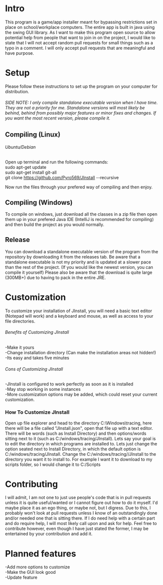 # Intro
This program is a game/app installer meant for bypassing restrictions set in place on school/workplace computers. The entire app is built in java using the swing GUI library. As I want to make this program open source to allow potential help from people that want to join in on the project, I would like to state that I will not accept random pull requests for small things such as a typo in a comment. I will only accept pull requests that are meaningful and have purpose. 

# Setup
Please follow these instructions to set up the program on your computer for distribution.  
###### SIDE NOTE: I only compile standalone executable version when I have time. They are not a priority for me. Standalone versions will most likely be behind, behind from possibly major features or minor fixes and changes. If you want the most recent version, please compile it.
## Compiling (Linux)
###### Ubuntu/Debian
Open up terminal and run the following commands:  
sudo apt-get update  
sudo apt-get install git-all  
git clone https://github.com/Pyro569/JInstall --recursive  

Now run the files through your prefered way of compiling and then enjoy.
## Compiling (Windows)
To compile on windows, just download all the classes in a zip file then open them up in your prefered Java IDE (IntelliJ is recommended for compiling) and then build the project as you would normally.  
## Release
You can download a standalone executable version of the program from the repository by downloading it from the releases tab. Be aware that a standalone executable is not my priority and is updated at a slower pace than the rest of the project. (If you would like the newest version, you can compile it yourself) Please also be aware that the download is quite large (300MB+) due to having to pack in the entire JRE.

# Customization
To customize your installation of JInstall, you will need a basic text editor (Notepad will work) and a keyboard and mouse, as well as access to your file directories.

###### Benefits of Customizing JInstall
-Make it yours  
-Change installation directory (Can make the installation areas not hidden!)  
-Its easy and takes five minutes  

###### Cons of Customizing JInstall
-JInstall is configured to work perfectly as soon as it is installed  
-May stop working in some instances  
-More customization options may be added, which could reset your current customization.  

### How To Customize JInstall
Open up file explorer and head to the directory C:\Windows\tracing, here there will be a file called "JInstall.json", open that file up with a text editor.
There will be words (such as Install Directory) and then options/words sitting next to it (such as C:/windows/tracing/JInstall). Lets say your goal is to edit the directory in which programs are installed to. Lets just change the option seated next to Install Directory, in which the default option is C:/windows/tracing/JInstall. Change the C:/windows/tracing//JInstall to the directory you want it to install to. For example I want it to download to my scripts folder, so I would change it to C:/Scripts

# Contributing  
I will admit, I am not one to just use people's code that is in pull requests unless it is quite useful/wanted or I cannot figure out how to do it myself. I'd maybe place it as an ego thing, or maybe not, but I digress. Due to this, I probably won't look at pull requests unless I know of an outstandingly done and/or needed one that is sitting there. If I do need help with a certain part and do require help, I will most likely call upon and ask for help. Feel free to contribute however, even though I have just stated the former, I may be entertained by your contribution and add it.  

# Planned features 
-Add more options to customize  
-Make the GUI look good  
-Update feature  
